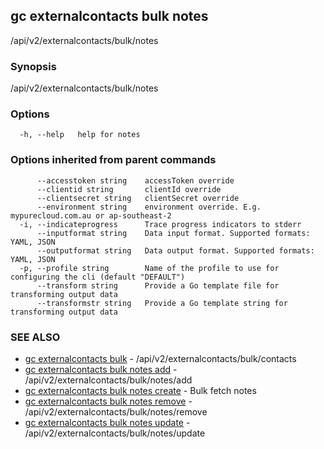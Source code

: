 ## gc externalcontacts bulk notes

/api/v2/externalcontacts/bulk/notes

### Synopsis

/api/v2/externalcontacts/bulk/notes

### Options

```
  -h, --help   help for notes
```

### Options inherited from parent commands

```
      --accesstoken string    accessToken override
      --clientid string       clientId override
      --clientsecret string   clientSecret override
      --environment string    environment override. E.g. mypurecloud.com.au or ap-southeast-2
  -i, --indicateprogress      Trace progress indicators to stderr
      --inputformat string    Data input format. Supported formats: YAML, JSON
      --outputformat string   Data output format. Supported formats: YAML, JSON
  -p, --profile string        Name of the profile to use for configuring the cli (default "DEFAULT")
      --transform string      Provide a Go template file for transforming output data
      --transformstr string   Provide a Go template string for transforming output data
```

### SEE ALSO

* [gc externalcontacts bulk](gc_externalcontacts_bulk.html)	 - /api/v2/externalcontacts/bulk/contacts
* [gc externalcontacts bulk notes add](gc_externalcontacts_bulk_notes_add.html)	 - /api/v2/externalcontacts/bulk/notes/add
* [gc externalcontacts bulk notes create](gc_externalcontacts_bulk_notes_create.html)	 - Bulk fetch notes
* [gc externalcontacts bulk notes remove](gc_externalcontacts_bulk_notes_remove.html)	 - /api/v2/externalcontacts/bulk/notes/remove
* [gc externalcontacts bulk notes update](gc_externalcontacts_bulk_notes_update.html)	 - /api/v2/externalcontacts/bulk/notes/update


